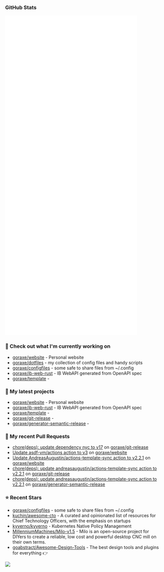 
### GitHub Stats

<p align="left"><img src="https://raw.githubusercontent.com/goraxe/goraxe/main/github-metrics.svg" /></p>

### 👷 Check out what I'm currently working on

- [goraxe/website](https://github.com/goraxe/website) - Personal website
- [goraxe/dotfiles](https://github.com/goraxe/dotfiles) - my collection of config files and handy scripts
- [goraxe/configfiles](https://github.com/goraxe/configfiles) - some safe to share files from ~/.config 
- [goraxe/ib-web-rust](https://github.com/goraxe/ib-web-rust) - IB WebAPI generated from OpenAPI spec
- [goraxe/template](https://github.com/goraxe/template) - 
### 🌱 My latest projects

- [goraxe/website](https://github.com/goraxe/website) - Personal website
- [goraxe/ib-web-rust](https://github.com/goraxe/ib-web-rust) - IB WebAPI generated from OpenAPI spec
- [goraxe/template](https://github.com/goraxe/template) - 
- [goraxe/git-release](https://github.com/goraxe/git-release) - 
- [goraxe/generator-semantic-release](https://github.com/goraxe/generator-semantic-release) - 
### 🔨 My recent Pull Requests

- [chore(deps): update dependency nyc to v17](https://github.com/goraxe/git-release/pull/89) on [goraxe/git-release](https://github.com/goraxe/git-release)
- [Update asdf-vm/actions action to v3](https://github.com/goraxe/website/pull/2) on [goraxe/website](https://github.com/goraxe/website)
- [Update AndreasAugustin/actions-template-sync action to v2.2.1](https://github.com/goraxe/website/pull/1) on [goraxe/website](https://github.com/goraxe/website)
- [chore(deps): update andreasaugustin/actions-template-sync action to v2.2.1](https://github.com/goraxe/git-release/pull/88) on [goraxe/git-release](https://github.com/goraxe/git-release)
- [chore(deps): update andreasaugustin/actions-template-sync action to v2.2.1](https://github.com/goraxe/generator-semantic-release/pull/127) on [goraxe/generator-semantic-release](https://github.com/goraxe/generator-semantic-release)
### ⭐ Recent Stars

- [goraxe/configfiles](https://github.com/goraxe/configfiles) - some safe to share files from ~/.config 
- [kuchin/awesome-cto](https://github.com/kuchin/awesome-cto) - A curated and opinionated list of resources for Chief Technology Officers, with the emphasis on startups
- [kyverno/kyverno](https://github.com/kyverno/kyverno) - Kubernetes Native Policy Management
- [MillenniumMachines/Milo-v1.5](https://github.com/MillenniumMachines/Milo-v1.5) - Milo is an open-source project for DIYers to create a reliable, low cost and powerful desktop CNC mill on their own terms.
- [goabstract/Awesome-Design-Tools](https://github.com/goabstract/Awesome-Design-Tools) - The best design tools and plugins for everything 👉

![](https://komarev.com/ghpvc/?username=goraxe)
